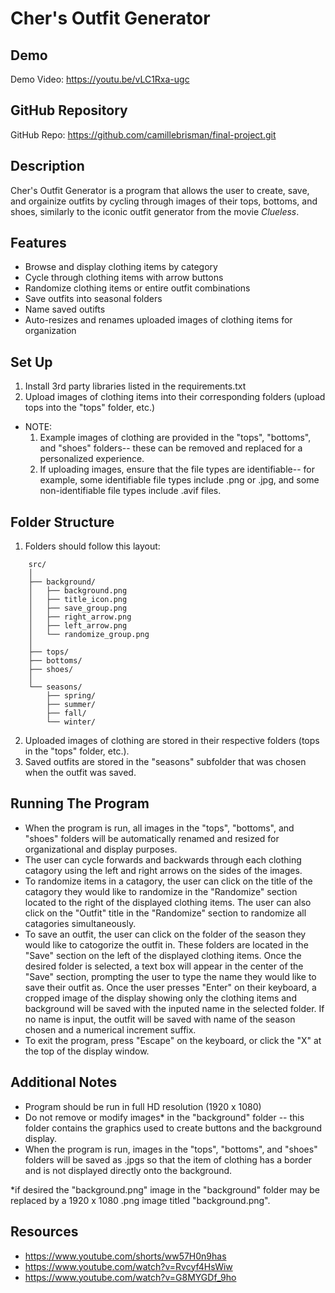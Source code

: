 # Cher's Outfit Generator

## Demo
Demo Video: <https://youtu.be/vLC1Rxa-ugc>

## GitHub Repository
GitHub Repo: <https://github.com/camillebrisman/final-project.git>

## Description
Cher's Outfit Generator is a program that allows the user to create, save, and 
orgainize outfits by cycling through images of their tops, bottoms, and shoes, 
similarly to the iconic outfit generator from the movie *Clueless*. 

## Features
- Browse and display clothing items by category
- Cycle through clothing items with arrow buttons
- Randomize clothing items or entire outfit combinations
- Save outfits into seasonal folders
- Name saved outifts
- Auto-resizes and renames uploaded images of clothing items for organization

## Set Up
1. Install 3rd party libraries listed in the requirements.txt
2. Upload images of clothing items into their corresponding folders (upload
   tops into the "tops" folder, etc.)
- NOTE: 
    1. Example images of clothing are provided in the "tops", "bottoms", and 
       "shoes" folders-- these can be removed and replaced for a personalized 
       experience.
    2. If uploading images, ensure that the file types are identifiable--
       for example, some identifiable file types include .png or .jpg, and some
       non-identifiable file types include .avif files.

## Folder Structure
1. Folders should follow this layout:

```
    src/
    │
    ├── background/
    │   ├── background.png
    │   ├── title_icon.png
    │   ├── save_group.png
    │   ├── right_arrow.png
    │   ├── left_arrow.png
    │   └── randomize_group.png
    │
    ├── tops/
    ├── bottoms/
    ├── shoes/
    │
    └── seasons/
        ├── spring/
        ├── summer/
        ├── fall/
        └── winter/
```

2. Uploaded images of clothing are stored in their respective folders (tops in 
   the "tops" folder, etc.).
3. Saved outfits are stored in the "seasons" subfolder that was chosen when the
   outfit was saved.

## Running The Program
- When the program is run, all images in the "tops", "bottoms", and "shoes" 
  folders will be automatically renamed and resized for organizational and 
  display purposes.
- The user can cycle forwards and backwards through each clothing catagory 
  using the left and right arrows on the sides of the images.
- To randomize items in a catagory, the user can click on the title of the
  catagory they would like to randomize in the "Randomize" section located to
  the right of the displayed clothing items. The user can also click on the 
  "Outfit" title in the "Randomize" section to randomize all catagories 
  simultaneously.
- To save an outfit, the user can click on the folder of the season they would
  like to catogorize the outfit in. These folders are located in the "Save" 
  section on the left of the displayed clothing items. Once the desired folder
  is selected, a text box will appear in the center of the "Save" section, 
  prompting the user to type the name they would like to save their outfit as.
  Once the user presses "Enter" on their keyboard, a cropped image of the 
  display showing only the clothing items and background will be saved with the 
  inputed name in the selected folder. If no name is input, the outfit will be 
  saved with name of the season chosen and a numerical increment suffix.
- To exit the program, press "Escape" on the keyboard, or click the "X" at the
  top of the display window.

## Additional Notes
- Program should be run in full HD resolution (1920 x 1080)
- Do not remove or modify images* in the "background" folder -- this folder
  contains the graphics used to create buttons and the background display.
- When the program is run, images in the "tops", "bottoms", and "shoes" folders
  will be saved as .jpgs so that the item of clothing has a border and is not 
  displayed directly onto the background.

*if desired the "background.png" image in the "background" folder may be 
replaced by a 1920 x 1080 .png image titled "background.png".

## Resources
- https://www.youtube.com/shorts/ww57H0n9has
- https://www.youtube.com/watch?v=Rvcyf4HsWiw
- https://www.youtube.com/watch?v=G8MYGDf_9ho
